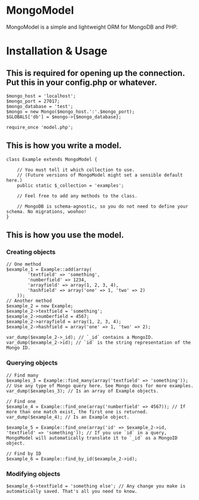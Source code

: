 # MongoModel

MongoModel is a simple and lightweight ORM for MongoDB and PHP.

# Installation & Usage


## This is required for opening up the connection. Put this in your config.php or whatever.
    
    $mongo_host = 'localhost';
    $mongo_port = 27017;
    $mongo_database = 'test';
    $mongo = new Mongo($mongo_host.':'.$mongo_port);
    $GLOBALS['db'] = $mongo->{$mongo_database};
    
    require_once 'model.php';
    
    
## This is how you write a model.
    
    class Example extends MongoModel {
    	
    	// You must tell it which collection to use.
    	// (Future versions of MongoModel might set a sensible default here.)
    	public static $_collection = 'examples';
    	
    	// Feel free to add any methods to the class.
    	
    	// MongoDB is schema-agnostic, so you do not need to define your schema. No migrations, woohoo!	
    }
    
    
## This is how you use the model.
    
### Creating objects
    
    // One method
    $example_1 = Example::add(array(
    		'textfield' => 'something',
    		'numberfield' => 1234,
    		'arrayfield' => array(1, 2, 3, 4),
    		'hashfield' => array('one' => 1, 'two' => 2)
    	));
    // Another method
    $example_2 = new Example;
    $example_2->textfield = 'something';
    $example_2->numberfield = 4567;
    $example_2->arrayfield = array(1, 2, 3, 4);
    $example_2->hashfield = array('one' => 1, 'two' => 2);
    
    var_dump($example_2->_id); // `_id` contains a MongoID.
    var_dump($example_2->id); // `id` is the string representation of the Mongo ID.
    
### Querying objects
    
    // Find many
    $examples_3 = Example::find_many(array('textfield' => 'something')); // Use any type of Mongo query here. See Mongo docs for more examples.
    var_dump($examples_3); // Is an array of Example objects.
    
    // Find one
    $example_4 = Example::find_one(array('numberfield' => 4567)); // If more than one match exist, the first one is returned.
    var_dump($example_4); // Is an Example object.
    
    $example_5 = Example::find_one(array('id' => $example_2->id, 'textfield' => 'something')); // If you use `id` in a query, MongoModel will automatically translate it to `_id` as a MongoID object.
    
    // Find by ID
    $example_6 = Example::find_by_id($example_2->id);
    
### Modifying objects
    $example_6->textfield = 'something else'; // Any change you make is automatically saved. That's all you need to know.
    

